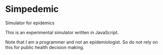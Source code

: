 # Simpedemic
Simulator for epidemics

This is an experimental simulator written in JavaScript.

Note that I am a programmer and not an epidemiologist.
So do not rely on this for public health decision making.

